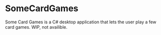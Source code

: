 # SomeCardGames

Some Card Games is a C# desktop application that lets the user play a few card games.
WIP, not availible.
